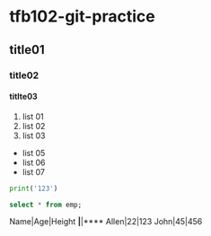 # tfb102-git-practice
## title01
### title02
#### titlte03
1. list 01
2. list 02
3. list 03
- list 05
- list 06
- list 07

```python
print('123')
```
```sql
select * from emp;
```

Name|Age|Height
**|**|****
Allen|22|123
John|45|456 
